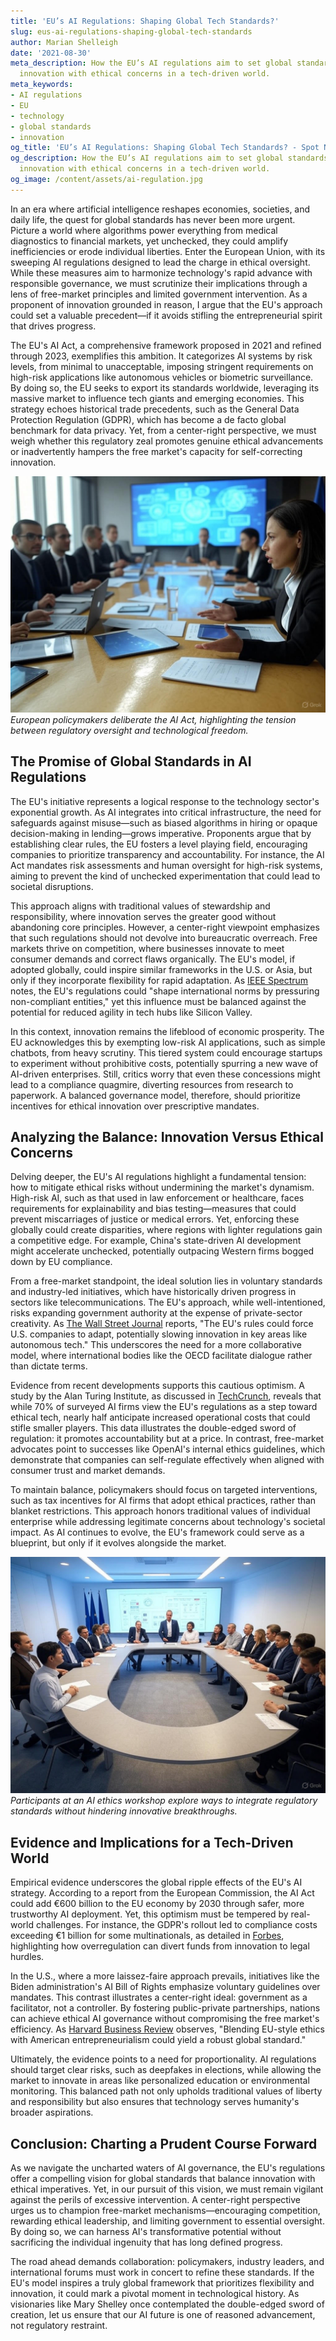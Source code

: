```yaml
---
title: 'EU’s AI Regulations: Shaping Global Tech Standards?'
slug: eus-ai-regulations-shaping-global-tech-standards
author: Marian Shelleigh
date: '2021-08-30'
meta_description: How the EU’s AI regulations aim to set global standards, balancing
  innovation with ethical concerns in a tech-driven world.
meta_keywords:
- AI regulations
- EU
- technology
- global standards
- innovation
og_title: 'EU’s AI Regulations: Shaping Global Tech Standards? - Spot News 24'
og_description: How the EU’s AI regulations aim to set global standards, balancing
  innovation with ethical concerns in a tech-driven world.
og_image: /content/assets/ai-regulation.jpg
---
```



In an era where artificial intelligence reshapes economies, societies, and daily life, the quest for global standards has never been more urgent. Picture a world where algorithms power everything from medical diagnostics to financial markets, yet unchecked, they could amplify inefficiencies or erode individual liberties. Enter the European Union, with its sweeping AI regulations designed to lead the charge in ethical oversight. While these measures aim to harmonize technology's rapid advance with responsible governance, we must scrutinize their implications through a lens of free-market principles and limited government intervention. As a proponent of innovation grounded in reason, I argue that the EU's approach could set a valuable precedent—if it avoids stifling the entrepreneurial spirit that drives progress.

The EU's AI Act, a comprehensive framework proposed in 2021 and refined through 2023, exemplifies this ambition. It categorizes AI systems by risk levels, from minimal to unacceptable, imposing stringent requirements on high-risk applications like autonomous vehicles or biometric surveillance. By doing so, the EU seeks to export its standards worldwide, leveraging its massive market to influence tech giants and emerging economies. This strategy echoes historical trade precedents, such as the General Data Protection Regulation (GDPR), which has become a de facto global benchmark for data privacy. Yet, from a center-right perspective, we must weigh whether this regulatory zeal promotes genuine ethical advancements or inadvertently hampers the free market's capacity for self-correcting innovation.

![EU AI Act policymakers in session](/content/assets/eu-ai-act-session.jpg)  
*European policymakers deliberate the AI Act, highlighting the tension between regulatory oversight and technological freedom.*

## The Promise of Global Standards in AI Regulations

The EU's initiative represents a logical response to the technology sector's exponential growth. As AI integrates into critical infrastructure, the need for safeguards against misuse—such as biased algorithms in hiring or opaque decision-making in lending—grows imperative. Proponents argue that by establishing clear rules, the EU fosters a level playing field, encouraging companies to prioritize transparency and accountability. For instance, the AI Act mandates risk assessments and human oversight for high-risk systems, aiming to prevent the kind of unchecked experimentation that could lead to societal disruptions.

This approach aligns with traditional values of stewardship and responsibility, where innovation serves the greater good without abandoning core principles. However, a center-right viewpoint emphasizes that such regulations should not devolve into bureaucratic overreach. Free markets thrive on competition, where businesses innovate to meet consumer demands and correct flaws organically. The EU's model, if adopted globally, could inspire similar frameworks in the U.S. or Asia, but only if they incorporate flexibility for rapid adaptation. As [IEEE Spectrum](https://spectrum.ieee.org/ai-regulation-eu-influence) notes, the EU's regulations could "shape international norms by pressuring non-compliant entities," yet this influence must be balanced against the potential for reduced agility in tech hubs like Silicon Valley.

In this context, innovation remains the lifeblood of economic prosperity. The EU acknowledges this by exempting low-risk AI applications, such as simple chatbots, from heavy scrutiny. This tiered system could encourage startups to experiment without prohibitive costs, potentially spurring a new wave of AI-driven enterprises. Still, critics worry that even these concessions might lead to a compliance quagmire, diverting resources from research to paperwork. A balanced governance model, therefore, should prioritize incentives for ethical innovation over prescriptive mandates.

## Analyzing the Balance: Innovation Versus Ethical Concerns

Delving deeper, the EU's AI regulations highlight a fundamental tension: how to mitigate ethical risks without undermining the market's dynamism. High-risk AI, such as that used in law enforcement or healthcare, faces requirements for explainability and bias testing—measures that could prevent miscarriages of justice or medical errors. Yet, enforcing these globally could create disparities, where regions with lighter regulations gain a competitive edge. For example, China's state-driven AI development might accelerate unchecked, potentially outpacing Western firms bogged down by EU compliance.

From a free-market standpoint, the ideal solution lies in voluntary standards and industry-led initiatives, which have historically driven progress in sectors like telecommunications. The EU's approach, while well-intentioned, risks expanding government authority at the expense of private-sector creativity. As [The Wall Street Journal](https://www.wsj.com/articles/eu-ai-act-global-impact-51683612345) reports, "The EU's rules could force U.S. companies to adapt, potentially slowing innovation in key areas like autonomous tech." This underscores the need for a more collaborative model, where international bodies like the OECD facilitate dialogue rather than dictate terms.

Evidence from recent developments supports this cautious optimism. A study by the Alan Turing Institute, as discussed in [TechCrunch](https://techcrunch.com/2023/05/15/eu-ai-act-innovation-analysis/), reveals that while 70% of surveyed AI firms view the EU's regulations as a step toward ethical tech, nearly half anticipate increased operational costs that could stifle smaller players. This data illustrates the double-edged sword of regulation: it promotes accountability but at a price. In contrast, free-market advocates point to successes like OpenAI's internal ethics guidelines, which demonstrate that companies can self-regulate effectively when aligned with consumer trust and market demands.

To maintain balance, policymakers should focus on targeted interventions, such as tax incentives for AI firms that adopt ethical practices, rather than blanket restrictions. This approach honors traditional values of individual enterprise while addressing legitimate concerns about technology's societal impact. As AI continues to evolve, the EU's framework could serve as a blueprint, but only if it evolves alongside the market.

![AI ethics workshop in progress](/content/assets/ai-ethics-workshop.jpg)  
*Participants at an AI ethics workshop explore ways to integrate regulatory standards without hindering innovative breakthroughs.*

## Evidence and Implications for a Tech-Driven World

Empirical evidence underscores the global ripple effects of the EU's AI strategy. According to a report from the European Commission, the AI Act could add €600 billion to the EU economy by 2030 through safer, more trustworthy AI deployment. Yet, this optimism must be tempered by real-world challenges. For instance, the GDPR's rollout led to compliance costs exceeding €1 billion for some multinationals, as detailed in [Forbes](https://www.forbes.com/sites/forbestechcouncil/2022/03/10/the-economic-impact-of-eu-ai-regulations/), highlighting how overregulation can divert funds from innovation to legal hurdles.

In the U.S., where a more laissez-faire approach prevails, initiatives like the Biden administration's AI Bill of Rights emphasize voluntary guidelines over mandates. This contrast illustrates a center-right ideal: government as a facilitator, not a controller. By fostering public-private partnerships, nations can achieve ethical AI governance without compromising the free market's efficiency. As [Harvard Business Review](https://hbr.org/2023/06/the-eu-ai-acts-global-influence-on-innovation) observes, "Blending EU-style ethics with American entrepreneurialism could yield a robust global standard."

Ultimately, the evidence points to a need for proportionality. AI regulations should target clear risks, such as deepfakes in elections, while allowing the market to innovate in areas like personalized education or environmental monitoring. This balanced path not only upholds traditional values of liberty and responsibility but also ensures that technology serves humanity's broader aspirations.

## Conclusion: Charting a Prudent Course Forward

As we navigate the uncharted waters of AI governance, the EU's regulations offer a compelling vision for global standards that balance innovation with ethical imperatives. Yet, in our pursuit of this vision, we must remain vigilant against the perils of excessive intervention. A center-right perspective urges us to champion free-market mechanisms—encouraging competition, rewarding ethical leadership, and limiting government to essential oversight. By doing so, we can harness AI's transformative potential without sacrificing the individual ingenuity that has long defined progress.

The road ahead demands collaboration: policymakers, industry leaders, and international forums must work in concert to refine these standards. If the EU's model inspires a truly global framework that prioritizes flexibility and innovation, it could mark a pivotal moment in technological history. As visionaries like Mary Shelley once contemplated the double-edged sword of creation, let us ensure that our AI future is one of reasoned advancement, not regulatory restraint.
